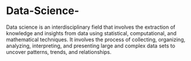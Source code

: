 # Data-Science-
Data science is an interdisciplinary field that involves the extraction of knowledge and insights from data using statistical, computational, and mathematical techniques. It involves the process of collecting, organizing, analyzing, interpreting, and presenting large and complex data sets to uncover patterns, trends, and relationships.
